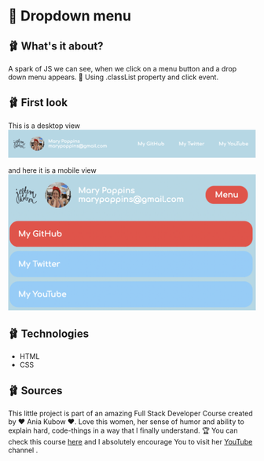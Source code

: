 # 🌺 Dropdown menu

## 🩰 What's it about?

A spark of JS we can see, when we click on a menu button and a drop down menu appears. 💍 Using .classList property and click event.

## 🩰 First look 

This is a desktop view
![dropdown](./img/screen_1.png)

and here it is a mobile view
![dropdown](./img/screen_2.png)
## 🩰 Technologies

+ HTML
+ CSS

## 🩰 Sources
This little project is part of an amazing Full Stack Developer Course created by ♥ Ania Kubow ♥. Love this women, her sense of humor and ability to explain hard, code-things in a way that I finally understand. 🏆
You can check this course [here](https://www.codewithania.com/about) and I absolutely encourage You to visit her [YouTube](https://www.youtube.com/@AniaKubow) channel .
